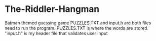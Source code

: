 # The-Riddler-Hangman
Batman themed guessing game
PUZZLES.TXT and input.h are both files need to run the program. 
PUZZLES.TXT is where the words are stored.
"input.h" is my header file that validates user input
